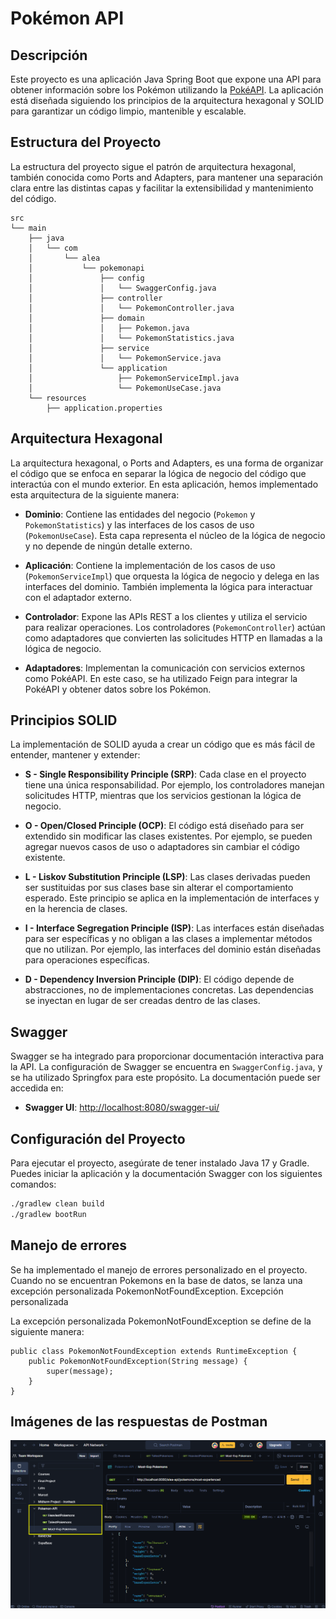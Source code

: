# Pokémon API

## Descripción

Este proyecto es una aplicación Java Spring Boot que expone una API para obtener información sobre los Pokémon utilizando la [PokéAPI](https://pokeapi.co/api/v2/). La aplicación está diseñada siguiendo los principios de la arquitectura hexagonal y SOLID para garantizar un código limpio, mantenible y escalable.

## Estructura del Proyecto

La estructura del proyecto sigue el patrón de arquitectura hexagonal, también conocida como Ports and Adapters, para mantener una separación clara entre las distintas capas y facilitar la extensibilidad y mantenimiento del código.

```plaintext
src
└── main
    ├── java
    │   └── com
    │       └── alea
    │           └── pokemonapi
    │               ├── config
    │               │   └── SwaggerConfig.java
    │               ├── controller
    │               │   └── PokemonController.java
    │               ├── domain
    │               │   ├── Pokemon.java
    │               │   └── PokemonStatistics.java
    │               ├── service
    │               │   └── PokemonService.java
    │               └── application
    │                   ├── PokemonServiceImpl.java
    │                   └── PokemonUseCase.java
    └── resources
        ├── application.properties
```
## Arquitectura Hexagonal

La arquitectura hexagonal, o Ports and Adapters, es una forma de organizar el código que se enfoca en separar la lógica de negocio del código que interactúa con el mundo exterior. En esta aplicación, hemos implementado esta arquitectura de la siguiente manera:

- **Dominio**: Contiene las entidades del negocio (`Pokemon` y `PokemonStatistics`) y las interfaces de los casos de uso (`PokemonUseCase`). Esta capa representa el núcleo de la lógica de negocio y no depende de ningún detalle externo.

- **Aplicación**: Contiene la implementación de los casos de uso (`PokemonServiceImpl`) que orquesta la lógica de negocio y delega en las interfaces del dominio. También implementa la lógica para interactuar con el adaptador externo.

- **Controlador**: Expone las APIs REST a los clientes y utiliza el servicio para realizar operaciones. Los controladores (`PokemonController`) actúan como adaptadores que convierten las solicitudes HTTP en llamadas a la lógica de negocio.

- **Adaptadores**: Implementan la comunicación con servicios externos como PokéAPI. En este caso, se ha utilizado Feign para integrar la PokéAPI y obtener datos sobre los Pokémon.

## Principios SOLID

La implementación de SOLID ayuda a crear un código que es más fácil de entender, mantener y extender:

- **S - Single Responsibility Principle (SRP)**: Cada clase en el proyecto tiene una única responsabilidad. Por ejemplo, los controladores manejan solicitudes HTTP, mientras que los servicios gestionan la lógica de negocio.

- **O - Open/Closed Principle (OCP)**: El código está diseñado para ser extendido sin modificar las clases existentes. Por ejemplo, se pueden agregar nuevos casos de uso o adaptadores sin cambiar el código existente.

- **L - Liskov Substitution Principle (LSP)**: Las clases derivadas pueden ser sustituidas por sus clases base sin alterar el comportamiento esperado. Este principio se aplica en la implementación de interfaces y en la herencia de clases.

- **I - Interface Segregation Principle (ISP)**: Las interfaces están diseñadas para ser específicas y no obligan a las clases a implementar métodos que no utilizan. Por ejemplo, las interfaces del dominio están diseñadas para operaciones específicas.

- **D - Dependency Inversion Principle (DIP)**: El código depende de abstracciones, no de implementaciones concretas. Las dependencias se inyectan en lugar de ser creadas dentro de las clases.

## Swagger

Swagger se ha integrado para proporcionar documentación interactiva para la API. La configuración de Swagger se encuentra en `SwaggerConfig.java`, y se ha utilizado Springfox para este propósito. La documentación puede ser accedida en:

- **Swagger UI**: [http://localhost:8080/swagger-ui/](http://localhost:8080/swagger-ui/)

## Configuración del Proyecto

Para ejecutar el proyecto, asegúrate de tener instalado Java 17 y Gradle. Puedes iniciar la aplicación y la documentación Swagger con los siguientes comandos:

```bash
./gradlew clean build
./gradlew bootRun
```

## Manejo de errores
Se ha implementado el manejo de errores personalizado en el proyecto. Cuando no se encuentran Pokemons en la base de datos, se lanza una excepción personalizada PokemonNotFoundException. Excepción personalizada

La excepción personalizada PokemonNotFoundException se define de la siguiente manera:

```
public class PokemonNotFoundException extends RuntimeException {
    public PokemonNotFoundException(String message) {
        super(message);
    }
}
```

## Imágenes de las respuestas de Postman

![img.png](img.png)